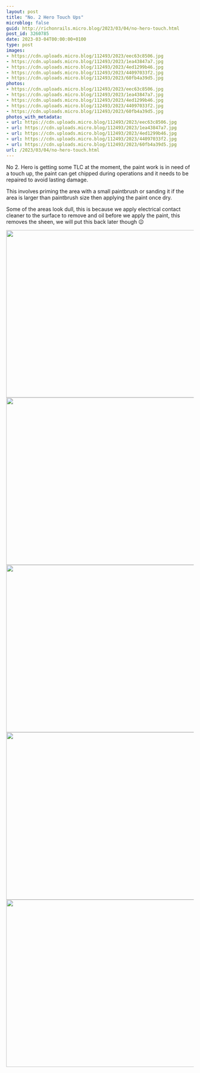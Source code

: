 ```yaml
---
layout: post
title: "No. 2 Hero Touch Ups"
microblog: false
guid: http://richonrails.micro.blog/2023/03/04/no-hero-touch.html
post_id: 3260785
date: 2023-03-04T00:00:00+0100
type: post
images:
- https://cdn.uploads.micro.blog/112493/2023/eec63c8506.jpg
- https://cdn.uploads.micro.blog/112493/2023/1ea43847a7.jpg
- https://cdn.uploads.micro.blog/112493/2023/4ed1299b46.jpg
- https://cdn.uploads.micro.blog/112493/2023/44097033f2.jpg
- https://cdn.uploads.micro.blog/112493/2023/60fb4a39d5.jpg
photos:
- https://cdn.uploads.micro.blog/112493/2023/eec63c8506.jpg
- https://cdn.uploads.micro.blog/112493/2023/1ea43847a7.jpg
- https://cdn.uploads.micro.blog/112493/2023/4ed1299b46.jpg
- https://cdn.uploads.micro.blog/112493/2023/44097033f2.jpg
- https://cdn.uploads.micro.blog/112493/2023/60fb4a39d5.jpg
photos_with_metadata:
- url: https://cdn.uploads.micro.blog/112493/2023/eec63c8506.jpg
- url: https://cdn.uploads.micro.blog/112493/2023/1ea43847a7.jpg
- url: https://cdn.uploads.micro.blog/112493/2023/4ed1299b46.jpg
- url: https://cdn.uploads.micro.blog/112493/2023/44097033f2.jpg
- url: https://cdn.uploads.micro.blog/112493/2023/60fb4a39d5.jpg
url: /2023/03/04/no-hero-touch.html
---
```

No 2. Hero is getting some TLC at the moment, the paint work is in need of a touch up, the paint can get chipped during operations and it needs to be repaired to avoid lasting damage.

This involves priming the area with a small paintbrush or sanding it if the area is larger than paintbrush size then applying the paint once dry.

Some of the areas look dull, this is because we apply electrical contact cleaner to the surface to remove and oil before we apply the paint, this removes the sheen, we will put this back later though 😉

<img src="uploads/2023/eec63c8506.jpg" width="600" height="450" alt=""><img src="uploads/2023/1ea43847a7.jpg" width="600" height="450" alt=""><img src="uploads/2023/4ed1299b46.jpg" width="600" height="450" alt=""><img src="uploads/2023/44097033f2.jpg" width="600" height="450" alt=""><img src="uploads/2023/60fb4a39d5.jpg" width="600" height="450" alt="">
